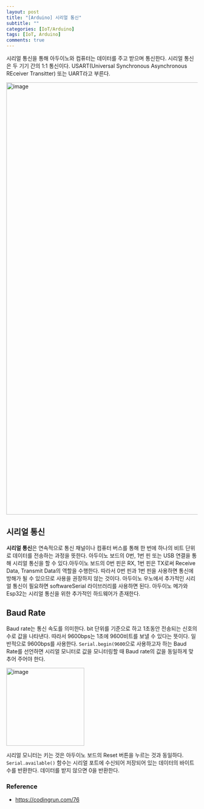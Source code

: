 ```yaml
---
layout: post
title: "[Arduino] 시리얼 통신"
subtitle: ""
categories: [IoT/Arduino]
tags: [IoT, Arduino]
comments: true
---
```


시리얼 통신을 통해 아두이노와 컴퓨터는 데이터를 주고 받으며 통신한다. 시리얼 통신은 두 기기 간의 1:1 통신이다. USART(Universal Synchronous Asynchronous REceiver Transitter) 또는 UART라고 부른다.

<img width="1137" alt="image" src="https://user-images.githubusercontent.com/48276682/108167123-8fd2db80-7138-11eb-919e-955a992b6cb5.png">

## 시리얼 통신

**시리얼 통신**은 연속적으로 통신 채널이나 컴퓨터 버스를 통해 한 번에 하나의 비트 단위로 데이터를 전송하는 과정을 뜻한다. 아두이노 보드의 0번, 1번 핀 또는 USB 연결을 통해 시리얼 통신을 할 수 있다.아두이노 보드의 0번 핀은 RX, 1번 핀은 TX로써 Receive Data, Transmit Data의 역할을 수행한다. 따라서 0번 핀과 1번 핀을 사용하면 통신에 방해가 될 수 있으므로 사용을 권장하지 않는 것이다. 아두이노 우노에서 추가적인 시리얼 통신이 필요하면 softwareSerial 라이브러리를 사용하면 된다. 아두이노 메가와 Esp32는 시리얼 통신을 위한 추가적인 하드웨어가 존재한다.

## Baud Rate

Baud rate는 통신 속도를 의미한다. bit 단위를 기준으로 하고 1초동안 전송되는 신호의 수로 값을 나타낸다. 따라서 9600bps는 1초에 9600비트를 보낼 수 있다는 뜻이다. 일반적으로 9600bps를 사용한다. `Serial.begin(9600`으로 사용하고자 하는 Baud Rate를 선언하면 시리얼 모니터로 값을 모니터링할 때 Baud rate의 값을 동일하게 맞추어 주어야 한다.

<img width="205" alt="image" src="https://user-images.githubusercontent.com/48276682/108167039-6f0a8600-7138-11eb-89ad-5cb0cc7bfff2.png">

시리얼 모니터는 키는 것은 아두이노 보드의 Reset 버튼을 누르는 것과 동일하다. `Serial.available()` 함수는 시리얼 포트에 수신되어 저장되어 있는 데이터의 바이트 수를 반환한다. 데이터를 받지 않으면 0을 반환한다.

### Reference

- <https://codingrun.com/76>

